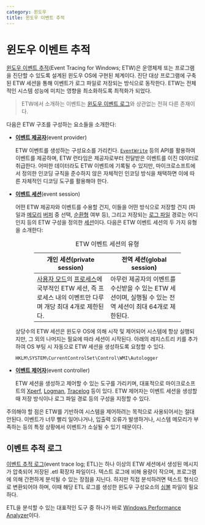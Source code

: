 ```yaml
---
category: 윈도우
title: 윈도우 이벤트 추적
---
```

# 윈도우 이벤트 추적
[윈도우 이벤트 추적](https://learn.microsoft.com/en-us/windows-hardware/drivers/devtest/event-tracing-for-windows--etw-)(Event Tracing for Windows; ETW)은 운영체제 또는 프로그램을 진단할 수 있도록 설계된 윈도우 OS에 구현된 체계이다. 진단 대상 프로그램에 구축된 ETW 세션을 통해 이벤트가 로그 파일로 저장되는 방식으로 동작한다. ETW는 전체적인 시스템 성능에 미치는 영향을 최소화하도록 최적화가 되었다.

> ETW에서 소개하는 이벤트는 [윈도우 이벤트 로그](https://learn.microsoft.com/en-us/windows/win32/wes/windows-event-log)와 상관없는 전혀 다른 존재이다.

다음은 ETW 구조를 구성하는 요소들을 소개한다:

* **[이벤트 제공자](https://learn.microsoft.com/en-us/windows-hardware/drivers/devtest/trace-provider)**(event provider)

    ETW 이벤트를 생성하는 구성요소를 가리킨다. [`EventWrite`](https://learn.microsoft.com/en-us/windows/win32/api/evntprov/nf-evntprov-eventwrite) 등의 API를 활용하여 이벤트를 제공하며, ETW 런타임은 제공자로부터 전달받은 이벤트를 이진 데이터로 취급한다. 어떠한 데이터라도 ETW 이벤트에 기록될 수 있지만, 마이크로소프트에서 정의한 인코딩 규칙을 준수하지 않은 자체적인 인코딩 방식을 채택하면 이에 따른 자체적인 디코딩 도구를 활용해야 한다.

* **[이벤트 세션](https://learn.microsoft.com/en-us/windows-hardware/drivers/devtest/trace-session)**(event session)

    어떤 ETW 제공자와 이벤트를 수용할 건지, 이들을 어떤 방식으로 저장할 건지 (파일과 [메모리](ko.Memory.md#메모리) [버퍼](https://ko.wikipedia.org/wiki/버퍼_(컴퓨터_과학)) 중 선택, [순환형](https://ko.wikipedia.org/wiki/원형_버퍼) 여부 등), 그리고 저장되는 [로그 파일](#이벤트-추적-로그) 경로는 어디인지 등의 ETW 구성을 정의한 [세션](https://ko.wikipedia.org/wiki/세션_(컴퓨터_과학))이다. 다음은 ETW 이벤트 세션의 두 가지 유형을 소개한다:

    <table style="width: 80%; margin: auto;"><caption style="caption-side: top;">ETW 이벤트 세션의 유형</caption><colgroup><col style="width: 50%;"/><col style="width: 50%;"/></colgroup><thead><tr><th style="text-align: center;">개인 세션(private session)</th><th style="text-align: center;">전역 세션(global session)</th></tr></thead><tbody><tr><td><a href="ko.Processor.md#보호-링">사용자 모드</a>의 <a href="ko.Process.md#프로세스">프로세스</a>에 국부적인 ETW 세션, 즉 프로세스 내의 이벤트만 다루며 개당 최대 4개로 제한된다.</td><td>아무런 제공자의 이벤트를 수신받을 수 있는 ETW 세션이며, 실행될 수 있는 전역 세션이 최대 64개로 제한된다.</td></tr></tbody></table>

    상당수의 ETW 세션은 윈도우 OS에 의해 시작 및 제어되어 시스템에 항상 실행되지만, 그 외의 나머지는 필요에 따라 세션이 시작된다. 아래의 레지스트리 키를 추가하여 OS 부팅 시 자동으로 ETW 세션을 생성하도록 요청할 수 있다.

    ```terminal
    HKLM\SYSTEM\CurrentControlSet\Control\WMI\Autologger
    ```

* **[이벤트 제어자](https://learn.microsoft.com/en-us/windows-hardware/drivers/devtest/trace-controller)**(event controller)

    ETW 세션을 생성하고 제어할 수 있는 도구를 가리키며, 대표적으로 마이크로소프트의 [Xperf](https://learn.microsoft.com/en-us/previous-versions/windows/it-pro/windows-8.1-and-8/hh162920(v=win.10)), [Logman](#logman), [Tracelog](https://learn.microsoft.com/en-us/windows-hardware/drivers/devtest/tracelog) 등이 있다. ETW 제어자는 이벤트 세션을 생성할 때 저장 방식이나 로그 파일 경로 등의 구성을 지정할 수 있다.

주의해야 할 점은 ETW를 기반하여 시스템을 제어하려는 목적으로 사용되어서는 절대 안된다. 이벤트가 너무 빨리 일어나거나, 입출력 오류가 발생하거나, 시스템 메모리가 부족하는 등의 특정 상황에서 이벤트가 소실될 수 있기 때문이다.

## 이벤트 추적 로그
[이벤트 추적 로그](https://learn.microsoft.com/en-us/windows-hardware/drivers/devtest/trace-log)(event trace log; ETL)는 하나 이상의 ETW 세션에서 생성된 메시지가 압축되어 저장된 .etl 확장자 파일이다. 텍스트 로그에 비해 용량이 작으며, 프로그램에 의해 간편하게 분석될 수 있는 장점을 지닌다. 하지만 직접 분석하려면 텍스트 형식으로 변환되어야 하며, 이때 해당 ETL 로그를 생성한 윈도우 구성요소의 [심볼](ko.Symbol.md) 파일이 필요하다.

ETL을 분석할 수 있는 대표적인 도구 중 하나가 바로 [Windows Performance Analyzer](https://learn.microsoft.com/en-us/windows-hardware/test/wpt/windows-performance-analyzer)이다.
